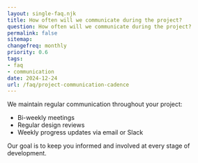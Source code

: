 ```yaml
---
layout: single-faq.njk
title: How often will we communicate during the project?
question: How often will we communicate during the project?
permalink: false
sitemap:
changefreq: monthly
priority: 0.6
tags:
- faq
- communication
date: 2024-12-24
url: /faq/project-communication-cadence
---
```


We maintain regular communication throughout your project:

- Bi-weekly meetings
- Regular design reviews
- Weekly progress updates via email or Slack

Our goal is to keep you informed and involved at every stage of development.

